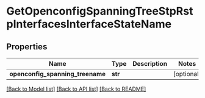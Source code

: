 # GetOpenconfigSpanningTreeStpRstpInterfacesInterfaceStateName

## Properties
Name | Type | Description | Notes
------------ | ------------- | ------------- | -------------
**openconfig_spanning_treename** | **str** |  | [optional] 

[[Back to Model list]](../README.md#documentation-for-models) [[Back to API list]](../README.md#documentation-for-api-endpoints) [[Back to README]](../README.md)


